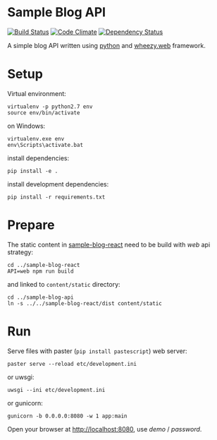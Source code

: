 # Sample Blog API

[![Build Status](https://travis-ci.org/akornatskyy/sample-blog-api.svg?branch=master)](https://travis-ci.org/akornatskyy/sample-blog-api)
[![Code Climate](https://codeclimate.com/github/akornatskyy/sample-blog-api/badges/gpa.svg)](https://codeclimate.com/github/akornatskyy/sample-blog-api)
[![Dependency Status](https://gemnasium.com/badges/github.com/akornatskyy/sample-blog-api.svg)](https://gemnasium.com/github.com/akornatskyy/sample-blog-api)

A simple blog API written using [python](http://python.org/) and
[wheezy.web](https://bitbucket.org/akorn/wheezy.web) framework.

# Setup

Virtual environment:

    virtualenv -p python2.7 env
    source env/bin/activate

on Windows:

	virtualenv.exe env
	env\Scripts\activate.bat

install dependencies:

    pip install -e .

install development dependencies:

    pip install -r requirements.txt

# Prepare

The static content in
[sample-blog-react](https://github.com/akornatskyy/sample-blog-react)
need to be build with *web* api strategy:

    cd ../sample-blog-react
    API=web npm run build

and linked to `content/static` directory:

    cd ../sample-blog-api
    ln -s ../../sample-blog-react/dist content/static

# Run

Serve files with paster (`pip install pastescript`) web server:

    paster serve --reload etc/development.ini

or uwsgi:

    uwsgi --ini etc/development.ini

or gunicorn:

    gunicorn -b 0.0.0.0:8080 -w 1 app:main

Open your browser at [http://localhost:8080](http://localhost:8080),
use *demo* / *password*.
